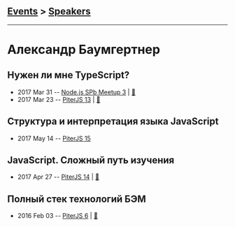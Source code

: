 ## [Events](../README.md) > [Speakers](../speakers.md)
---

# Александр Баумгертнер

## Нужен ли мне TypeScript?
- 2017 Mar 31 -- [Node.js SPb Meetup 3](https://youtu.be/Yxsf06JSGCE?t=11615)  | [:notebook:](https://easy-deep-learning.github.io/types-sugar-in-javascript/)  
- 2017 Mar 23 -- [PiterJS 13](https://www.youtube.com/watch?v=0lu3WYLW4ps)  | [:notebook:](https://easy-deep-learning.github.io/types-sugar-in-javascript/)  
## Структура и интерпретация языка JavaScript
- 2017 May 14 -- [PiterJS 15](https://www.youtube.com/watch?v=kqmW8PtObPo)    
## JavaScript. Сложный путь изучения
- 2017 Apr 27 -- [PiterJS 14](https://www.youtube.com/watch?v=2uWh7V70_d8)  | [:notebook:](https://easy-deep-learning.github.io/boost-your-javascript-knowledge-level/)  
## Полный стек технологий БЭМ
- 2016 Feb 03 -- [PiterJS 6](https://www.youtube.com/watch?v=VsGl-xZtxFg)  | [:notebook:](http://alexbaumgertner.github.io/presentation-bem-stack/)  
